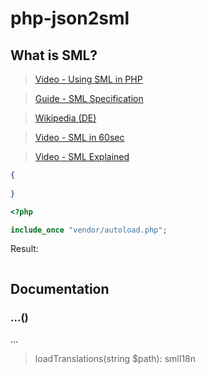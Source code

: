 ﻿# php-json2sml



## What is SML?

> [Video - Using SML in PHP](https://dev.stenway.com/SML/PHP.html)

> [Guide - SML Specification](https://dev.stenway.com/SML/Specification.html)

> [Wikipedia (DE)](https://de.wikipedia.org/wiki/Simple_Markup_Language)

> [Video - SML in 60sec](https://www.youtube.com/watch?v=qOooyygwX0w)

> [Video - SML Explained](https://www.youtube.com/watch?v=fBzMdzMtH-s&t=221s)

```json
{
  
}
```

```php
<?php

include_once "vendor/autoload.php";

```

Result:

```shell

```

## Documentation

### ...()
...

> loadTranslations(string $path): smlI18n

```php

```
